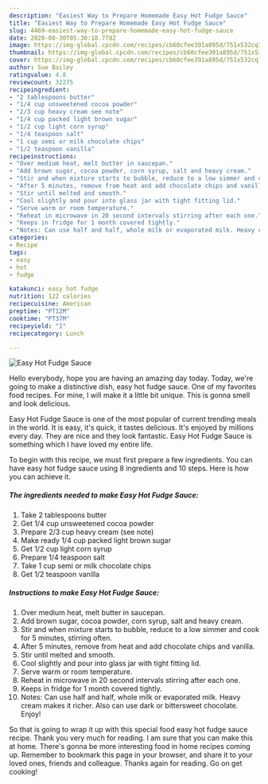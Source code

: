 ```yaml
---
description: "Easiest Way to Prepare Homemade Easy Hot Fudge Sauce"
title: "Easiest Way to Prepare Homemade Easy Hot Fudge Sauce"
slug: 4469-easiest-way-to-prepare-homemade-easy-hot-fudge-sauce
date: 2020-08-30T05:30:18.778Z
image: https://img-global.cpcdn.com/recipes/cb60cfee391a895d/751x532cq70/easy-hot-fudge-sauce-recipe-main-photo.jpg
thumbnail: https://img-global.cpcdn.com/recipes/cb60cfee391a895d/751x532cq70/easy-hot-fudge-sauce-recipe-main-photo.jpg
cover: https://img-global.cpcdn.com/recipes/cb60cfee391a895d/751x532cq70/easy-hot-fudge-sauce-recipe-main-photo.jpg
author: Sue Bailey
ratingvalue: 4.8
reviewcount: 32275
recipeingredient:
- "2 tablespoons butter"
- "1/4 cup unsweetened cocoa powder"
- "2/3 cup heavy cream see note"
- "1/4 cup packed light brown sugar"
- "1/2 cup light corn syrup"
- "1/4 teaspoon salt"
- "1 cup semi or milk chocolate chips"
- "1/2 teaspoon vanilla"
recipeinstructions:
- "Over medium heat, melt butter in saucepan."
- "Add brown sugar, cocoa powder, corn syrup, salt and heavy cream."
- "Stir and when mixture starts to bubble, reduce to a low simmer and cook for 5 minutes, stirring often."
- "After 5 minutes, remove from heat and add chocolate chips and vanilla."
- "Stir until melted and smooth."
- "Cool slightly and pour into glass jar with tight fitting lid."
- "Serve warm or room temperature."
- "Reheat in microwave in 20 second intervals stirring after each one."
- "Keeps in fridge for 1 month covered tightly."
- "Notes: Can use half and half, whole milk or evaporated milk. Heavy cream makes it richer. Also can use dark or bittersweet chocolate. Enjoy!"
categories:
- Recipe
tags:
- easy
- hot
- fudge

katakunci: easy hot fudge 
nutrition: 122 calories
recipecuisine: American
preptime: "PT12M"
cooktime: "PT37M"
recipeyield: "1"
recipecategory: Lunch

---
```



![Easy Hot Fudge Sauce](https://img-global.cpcdn.com/recipes/cb60cfee391a895d/751x532cq70/easy-hot-fudge-sauce-recipe-main-photo.jpg)

Hello everybody, hope you are having an amazing day today. Today, we're going to make a distinctive dish, easy hot fudge sauce. One of my favorites food recipes. For mine, I will make it a little bit unique. This is gonna smell and look delicious.

Easy Hot Fudge Sauce is one of the most popular of current trending meals in the world. It is easy, it's quick, it tastes delicious. It's enjoyed by millions every day. They are nice and they look fantastic. Easy Hot Fudge Sauce is something which I have loved my entire life.




To begin with this recipe, we must first prepare a few ingredients. You can have easy hot fudge sauce using 8 ingredients and 10 steps. Here is how you can achieve it.

<!--inarticleads1-->

##### The ingredients needed to make Easy Hot Fudge Sauce:

1. Take 2 tablespoons butter
1. Get 1/4 cup unsweetened cocoa powder
1. Prepare 2/3 cup heavy cream (see note)
1. Make ready 1/4 cup packed light brown sugar
1. Get 1/2 cup light corn syrup
1. Prepare 1/4 teaspoon salt
1. Take 1 cup semi or milk chocolate chips
1. Get 1/2 teaspoon vanilla




<!--inarticleads2-->

##### Instructions to make Easy Hot Fudge Sauce:

1. Over medium heat, melt butter in saucepan.
1. Add brown sugar, cocoa powder, corn syrup, salt and heavy cream.
1. Stir and when mixture starts to bubble, reduce to a low simmer and cook for 5 minutes, stirring often.
1. After 5 minutes, remove from heat and add chocolate chips and vanilla.
1. Stir until melted and smooth.
1. Cool slightly and pour into glass jar with tight fitting lid.
1. Serve warm or room temperature.
1. Reheat in microwave in 20 second intervals stirring after each one.
1. Keeps in fridge for 1 month covered tightly.
1. Notes: Can use half and half, whole milk or evaporated milk. Heavy cream makes it richer. Also can use dark or bittersweet chocolate. Enjoy!




So that is going to wrap it up with this special food easy hot fudge sauce recipe. Thank you very much for reading. I am sure that you can make this at home. There's gonna be more interesting food in home recipes coming up. Remember to bookmark this page in your browser, and share it to your loved ones, friends and colleague. Thanks again for reading. Go on get cooking!
